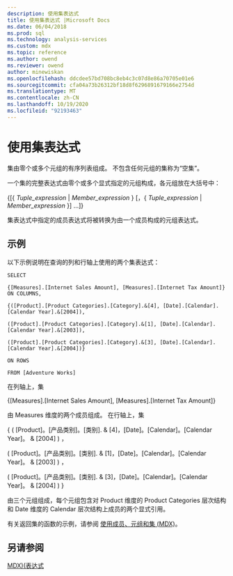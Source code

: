 ```yaml
---
description: 使用集表达式
title: 使用集表达式 |Microsoft Docs
ms.date: 06/04/2018
ms.prod: sql
ms.technology: analysis-services
ms.custom: mdx
ms.topic: reference
ms.author: owend
ms.reviewer: owend
author: minewiskan
ms.openlocfilehash: ddcdee57bd708bc8eb4c3c07d8e86a70705e01e6
ms.sourcegitcommit: cfa04a73b26312bf18d8f6296891679166e2754d
ms.translationtype: MT
ms.contentlocale: zh-CN
ms.lasthandoff: 10/19/2020
ms.locfileid: "92193463"
---
```

# <a name="using-set-expressions"></a>使用集表达式


  集由零个或多个元组的有序列表组成。 不包含任何元组的集称为“空集”。  
  
 一个集的完整表达式由零个或多个显式指定的元组构成，各元组放在大括号中：  
  
 {[{ *Tuple_expression*  |  *Member_expression* } [，{ *Tuple_expression*  |  *Member_expression* }] ...]}  
  
 集表达式中指定的成员表达式将被转换为由一个成员构成的元组表达式。  
  
## <a name="example"></a>示例  
 以下示例说明在查询的列和行轴上使用的两个集表达式：  
  
 `SELECT`  
  
 `{[Measures].[Internet Sales Amount], [Measures].[Internet Tax Amount]} ON COLUMNS,`  
  
 `{([Product].[Product Categories].[Category].&[4], [Date].[Calendar].[Calendar Year].&[2004]),`  
  
 `([Product].[Product Categories].[Category].&[1], [Date].[Calendar].[Calendar Year].&[2003]),`  
  
 `([Product].[Product Categories].[Category].&[3], [Date].[Calendar].[Calendar Year].&[2004])}`  
  
 `ON ROWS`  
  
 `FROM [Adventure Works]`  
  
 在列轴上，集  
  
 {[Measures].[Internet Sales Amount], [Measures].[Internet Tax Amount]}  
  
 由 Measures 维度的两个成员组成。 在行轴上，集  
  
 { ( [Product]。[产品类别]。[类别]. & [4]，[Date]。[Calendar]。[Calendar Year]。 & [2004] ) ，  
  
  ( [Product]。[产品类别]。[类别]. & [1]，[Date]。[Calendar]。[Calendar Year]。 & [2003] ) ，  
  
  ( [Product]。[产品类别]。[类别]. & [3]，[Date]。[Calendar]。[Calendar Year]。 & [2004] ) }  
  
 由三个元组组成，每个元组包含对 Product 维度的 Product Categories 层次结构和 Date 维度的 Calendar 层次结构上成员的两个显式引用。  
  
 有关返回集的函数的示例，请参阅 [使用成员、元组和集 &#40;MDX&#41;](/analysis-services/multidimensional-models/mdx/working-with-members-tuples-and-sets-mdx)。  
  
## <a name="see-also"></a>另请参阅  
 [MDX&#41;&#40;表达式 ](../mdx/expressions-mdx.md)  
  

